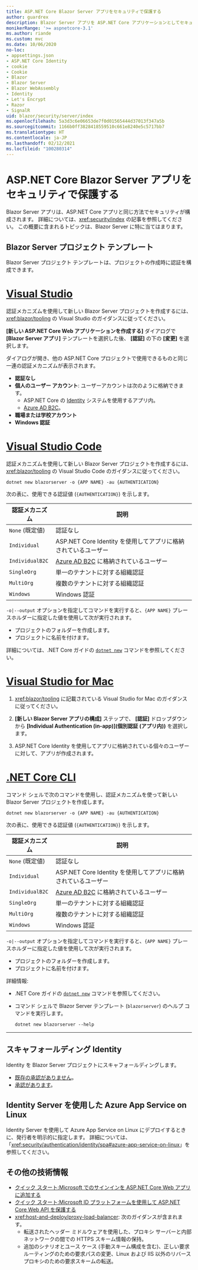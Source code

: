 ```yaml
---
title: ASP.NET Core Blazor Server アプリをセキュリティで保護する
author: guardrex
description: Blazor Server アプリを ASP.NET Core アプリケーションとしてセキュリティで保護する方法について説明します。
monikerRange: '>= aspnetcore-3.1'
ms.author: riande
ms.custom: mvc
ms.date: 10/06/2020
no-loc:
- appsettings.json
- ASP.NET Core Identity
- cookie
- Cookie
- Blazor
- Blazor Server
- Blazor WebAssembly
- Identity
- Let's Encrypt
- Razor
- SignalR
uid: blazor/security/server/index
ms.openlocfilehash: 5a3d3c6e06653de7f0d01565444d37013f347a5b
ms.sourcegitcommit: 1166b0ff3828418559510c661e8240e5c5717bb7
ms.translationtype: HT
ms.contentlocale: ja-JP
ms.lasthandoff: 02/12/2021
ms.locfileid: "100280314"
---
```

# <a name="secure-aspnet-core-blazor-server-apps"></a>ASP.NET Core Blazor Server アプリをセキュリティで保護する

Blazor Server アプリは、ASP.NET Core アプリと同じ方法でセキュリティが構成されます。 詳細については、<xref:security/index> の記事を参照してください。 この概要に含まれるトピックは、Blazor Server に特に当てはまります。

## <a name="blazor-server-project-template"></a>Blazor Server プロジェクト テンプレート

Blazor Server プロジェクト テンプレートは、プロジェクトの作成時に認証を構成できます。

# <a name="visual-studio"></a>[Visual Studio](#tab/visual-studio)

認証メカニズムを使用して新しい Blazor Server プロジェクトを作成するには、<xref:blazor/tooling> の Visual Studio のガイダンスに従ってください。

**[新しい ASP.NET Core Web アプリケーションを作成する]** ダイアログで **[Blazor Server アプリ]** テンプレートを選択した後、 **[認証]** の下の **[変更]** を選択します。

ダイアログが開き、他の ASP.NET Core プロジェクトで使用できるものと同じ一連の認証メカニズムが表示されます。

* **認証なし**
* **個人のユーザー アカウント**: ユーザーアカウントは次のように格納できます。
  * ASP.NET Core の [Identity](xref:security/authentication/identity) システムを使用するアプリ内。
  * [Azure AD B2C](xref:security/authentication/azure-ad-b2c)。
* **職場または学校アカウント**
* **Windows 認証**

# <a name="visual-studio-code"></a>[Visual Studio Code](#tab/visual-studio-code)

認証メカニズムを使用して新しい Blazor Server プロジェクトを作成するには、<xref:blazor/tooling> の Visual Studio Code のガイダンスに従ってください。

```dotnetcli
dotnet new blazorserver -o {APP NAME} -au {AUTHENTICATION}
```

次の表に、使用できる認証値 (`{AUTHENTICATION}`) を示します。

| 認証メカニズム | 説明 |
| ------------------------ | ----------- |
| `None` (既定値)         | 認証なし |
| `Individual`             | ASP.NET Core Identity を使用してアプリに格納されているユーザー |
| `IndividualB2C`          | [Azure AD B2C](xref:security/authentication/azure-ad-b2c) に格納されているユーザー |
| `SingleOrg`              | 単一のテナントに対する組織認証 |
| `MultiOrg`               | 複数のテナントに対する組織認証 |
| `Windows`                | Windows 認証 |

`-o|--output` オプションを指定してコマンドを実行すると、`{APP NAME}` プレースホルダーに指定した値を使用して次が実行されます。

* プロジェクトのフォルダーを作成します。
* プロジェクトに名前を付けます。

詳細については、.NET Core ガイドの [`dotnet new`](/dotnet/core/tools/dotnet-new) コマンドを参照してください。

# <a name="visual-studio-for-mac"></a>[Visual Studio for Mac](#tab/visual-studio-mac)

1. <xref:blazor/tooling> に記載されている Visual Studio for Mac のガイダンスに従ってください。

1. **[新しい Blazor Server アプリの構成]** ステップで、 **[認証]** ドロップダウンから **[Individual Authentication (in-app)]\(個別認証 (アプリ内)\)** を選択します。

1. ASP.NET Core Identity を使用してアプリに格納されている個々のユーザーに対して、アプリが作成されます。

# <a name="net-core-cli"></a>[.NET Core CLI](#tab/netcore-cli/)

コマンド シェルで次のコマンドを使用し、認証メカニズムを使って新しい Blazor Server プロジェクトを作成します。

```dotnetcli
dotnet new blazorserver -o {APP NAME} -au {AUTHENTICATION}
```

次の表に、使用できる認証値 (`{AUTHENTICATION}`) を示します。

| 認証メカニズム | 説明 |
| ------------------------ | ----------- |
| `None` (既定値)         | 認証なし |
| `Individual`             | ASP.NET Core Identity を使用してアプリに格納されているユーザー |
| `IndividualB2C`          | [Azure AD B2C](xref:security/authentication/azure-ad-b2c) に格納されているユーザー |
| `SingleOrg`              | 単一のテナントに対する組織認証 |
| `MultiOrg`               | 複数のテナントに対する組織認証 |
| `Windows`                | Windows 認証 |

`-o|--output` オプションを指定してコマンドを実行すると、`{APP NAME}` プレースホルダーに指定した値を使用して次が実行されます。

* プロジェクトのフォルダーを作成します。
* プロジェクトに名前を付けます。

詳細情報:

* .NET Core ガイドの [`dotnet new`](/dotnet/core/tools/dotnet-new) コマンドを参照してください。
* コマンド シェルで Blazor Server テンプレート (`blazorserver`) のヘルプ コマンドを実行します。

  ```dotnetcli
  dotnet new blazorserver --help
  ```

---

## <a name="scaffold-identity"></a>スキャフォールディング Identity

Identity を Blazor Server プロジェクトにスキャフォールディングします。

* [既存の承認がありません](xref:security/authentication/scaffold-identity#scaffold-identity-into-a-blazor-server-project-without-existing-authorization)。
* [承認があります](xref:security/authentication/scaffold-identity#scaffold-identity-into-a-blazor-server-project-with-authorization)。

## <a name="azure-app-service-on-linux-with-identity-server"></a>Identity Server を使用した Azure App Service on Linux

Identity Server を使用して Azure App Service on Linux にデプロイするときに、発行者を明示的に指定します。 詳細については、「<xref:security/authentication/identity/spa#azure-app-service-on-linux>」を参照してください。

## <a name="additional-resources"></a>その他の技術情報

* [クイック スタート:Microsoft でのサインインを ASP.NET Core Web アプリに追加する](/azure/active-directory/develop/quickstart-v2-aspnet-core-webapp)
* [クイック スタート:Microsoft ID プラットフォームを使用して ASP.NET Core Web API を保護する](/azure/active-directory/develop/quickstart-v2-aspnet-core-web-api)
* <xref:host-and-deploy/proxy-load-balancer>: 次のガイダンスが含まれます。
  * 転送されたヘッダー ミドルウェアを使用した、プロキシ サーバーと内部ネットワークの間での HTTPS スキーム情報の保持。
  * 追加のシナリオとユース ケース (手動スキーム構成を含む)、正しい要求ルーティングのための要求パスの変更、Linux および IIS 以外のリバース プロキシのための要求スキームの転送。
